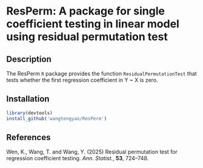 # ResPerm: A package for single coefficient testing in linear model using residual permutation test
## Description
The ResPerm `R` package provides the function `ResidualPermutationTest` that tests whether the first regression coefficient in Y ~ X is zero. 

## Installation
```r
library(devtools)
install_github('wangtengyao/ResPerm')
```

## References
Wen, K., Wang, T. and Wang, Y. (2025) Residual permutation test for regression coefficient testing. _Ann. Statist._, __53__, 724–748. 
